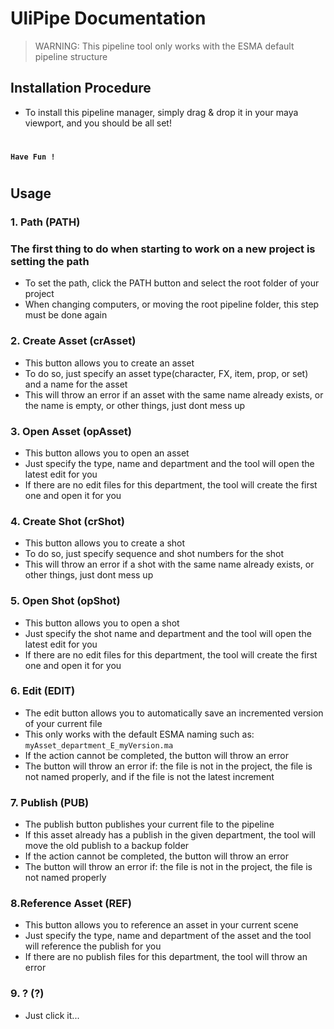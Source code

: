 # UliPipe Documentation

> WARNING: This pipeline tool only works with the ESMA default pipeline structure

## Installation Procedure

- To install this pipeline manager, simply drag & drop it in your maya viewport, and you should be all set!
#
#### ```Have Fun !```
#
## Usage

### 1. Path (PATH)

### The first thing to do when starting to work on a new project is setting the path 

- To set the path, click the PATH button and select the root folder of your project
- When changing computers, or moving the root pipeline folder, this step must be done again


### 2. Create Asset (crAsset)

- This button allows you to create an asset
- To do so, just specify an asset type(character, FX, item, prop, or set) and a name for the asset
- This will throw an error if an asset with the same name already exists, or the name is empty, or other things, just dont mess up


### 3. Open Asset (opAsset)

- This button allows you to open an asset
- Just specify the type, name and department and the tool will open the latest edit for you
- If there are no edit files for this department, the tool will create the first one and open it for you


### 4. Create Shot (crShot)

- This button allows you to create a shot
- To do so, just specify sequence and shot numbers for the shot
- This will throw an error if a shot with the same name already exists, or other things, just dont mess up


### 5. Open Shot (opShot)

- This button allows you to open a shot
- Just specify the shot name and department and the tool will open the latest edit for you
- If there are no edit files for this department, the tool will create the first one and open it for you


### 6. Edit (EDIT)

- The edit button allows you to automatically save an incremented version of your current file
- This only works with the default ESMA naming such as: ```myAsset_department_E_myVersion.ma```
- If the action cannot be completed, the button will throw an error
- The button will throw an error if: the file is not in the project, the file is not named properly, and if the file is not the latest increment


### 7. Publish (PUB)

- The publish button publishes your current file to the pipeline
- If this asset already has a publish in the given department, the tool will move the old publish to a backup folder
- If the action cannot be completed, the button will throw an error
- The button will throw an error if: the file is not in the project, the file is not named properly


### 8.Reference Asset (REF)

- This button allows you to reference an asset in your current scene
- Just specify the type, name and department of the asset and the tool will reference the publish for you
- If there are no publish files for this department, the tool will throw an error


### 9. ? (?)

- Just click it...
